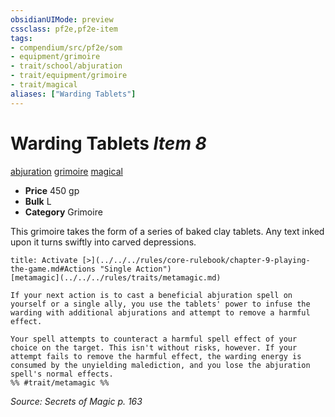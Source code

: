 ```yaml
---
obsidianUIMode: preview
cssclass: pf2e,pf2e-item
tags:
- compendium/src/pf2e/som
- equipment/grimoire
- trait/school/abjuration
- trait/equipment/grimoire
- trait/magical
aliases: ["Warding Tablets"]
---
```

# Warding Tablets *Item 8*  
[abjuration](abjuration.md)  [grimoire](grimoire-som.md)  [magical](magical.md)  

- **Price** 450 gp
- **Bulk** L
- **Category** Grimoire

This grimoire takes the form of a series of baked clay tablets. Any text inked upon it turns swiftly into carved depressions.

```ad-embed-ability
title: Activate [>](../../../rules/core-rulebook/chapter-9-playing-the-game.md#Actions "Single Action")
[metamagic](../../../rules/traits/metamagic.md)  

If your next action is to cast a beneficial abjuration spell on yourself or a single ally, you use the tablets' power to infuse the warding with additional abjurations and attempt to remove a harmful effect.

Your spell attempts to counteract a harmful spell effect of your choice on the target. This isn't without risks, however. If your attempt fails to remove the harmful effect, the warding energy is consumed by the unyielding malediction, and you lose the abjuration spell's normal effects.  
%% #trait/metamagic %%
```

*Source: Secrets of Magic p. 163*

